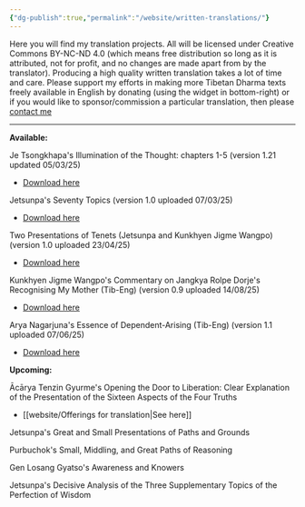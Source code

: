 ```yaml
---
{"dg-publish":true,"permalink":"/website/written-translations/"}
---
```


Here you will find my translation projects. All will be licensed under Creative Commons BY-NC-ND 4.0 (which means free distribution so long as it is attributed, not for profit, and no changes are made apart from by the translator).
Producing a high quality written translation takes a lot of time and care. Please support my efforts in making more Tibetan Dharma texts freely available in English by donating (using the widget in bottom-right) or if you would like to sponsor/commission a particular translation, then please [contact me](mailto:shahartene108@gmail.com)

---
**Available:**

Je Tsongkhapa's Illumination of the Thought: chapters 1-5 (version 1.21 updated 05/03/25)
- <a href="/pdf/Illumination%20of%20the%20Thought.pdf" download>Download here</a>

Jetsunpa's Seventy Topics (version 1.0 uploaded 07/03/25)
- <a href="/pdf/70%20Topics.pdf" download>Download here</a>

Two Presentations of Tenets (Jetsunpa and Kunkhyen Jigme Wangpo) (version 1.0 uploaded 23/04/25)
- <a href="/pdf/Two%20Presentations%20of%20Tenets.pdf" download>Download here</a>

Kunkhyen Jigme Wangpo's Commentary on Jangkya Rolpe Dorje's Recognising My Mother (Tib-Eng) (version 0.9 uploaded 14/08/25)
- <a href="/pdf/Commentary%20On%20Recognising%20My%20Mother.pdf" download>Download here</a>

Arya Nagarjuna's Essence of Dependent-Arising (Tib-Eng) (version 1.1 uploaded 07/06/25)
- <a href="/pdf/essence%20of%20dependent%20arising.pdf" download>Download here</a>

**Upcoming:**

Ācārya Tenzin Gyurme's Opening the Door to Liberation: Clear Explanation of the Presentation of the Sixteen Aspects of the Four Truths
- [[website/Offerings for translation\|See here]]

Jetsunpa's Great and Small Presentations of Paths and Grounds

Purbuchok's Small, Middling, and Great Paths of Reasoning

Gen Losang Gyatso's Awareness and Knowers

Jetsunpa's Decisive Analysis of the Three Supplementary Topics of the Perfection of Wisdom